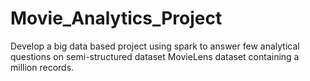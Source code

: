 # Movie_Analytics_Project
Develop a big data based project using spark to answer few analytical questions on semi-structured dataset MovieLens dataset containing a million records.


